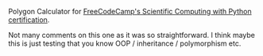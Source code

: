 Polygon Calculator for [FreeCodeCamp's Scientific Computing with Python certification](https://www.freecodecamp.org/learn/scientific-computing-with-python/scientific-computing-with-python-projects/polygon-area-calculator).

Not many comments on this one as it was so straightforward. I think maybe this is just testing that you know OOP / inheritance / polymorphism etc.
